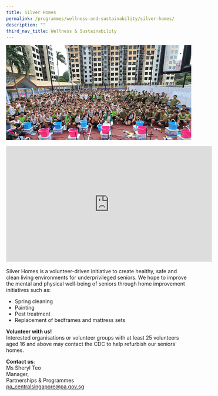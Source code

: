 ```yaml
---
title: Silver Homes
permalink: /programmes/wellness-and-sustainability/silver-homes/
description: ""
third_nav_title: Wellness & Sustainability
---
```

![Silver Homes](/images/Programmes/silver-homes.jpg)

<iframe width="560" height="315" src="https://www.youtube.com/embed/hXKH6ov-BHQ" title="YouTube video player" frameborder="0" allow="accelerometer; autoplay; clipboard-write; encrypted-media; gyroscope; picture-in-picture" allowfullscreen=""></iframe>

Silver Homes is a volunteer-driven initiative to create healthy, safe and clean living environments for underprivileged seniors. We hope to improve the mental and physical well-being of seniors through home improvement initiatives such as:

*   Spring cleaning
*   Painting
*   Pest treatment
*   Replacement of bedframes and mattress sets

**Volunteer with us!**  
Interested organisations or volunteer groups with at least 25 volunteers aged 16 and above may contact the CDC to help refurbish our seniors' homes.

**Contact us**:  
Ms Sheryl Teo  
Manager,  
Partnerships &amp; Programmes  
[pa\_centralsingapore@pa.gov.sg](mailto:pa_centralsingapore@pa.gov.sg)